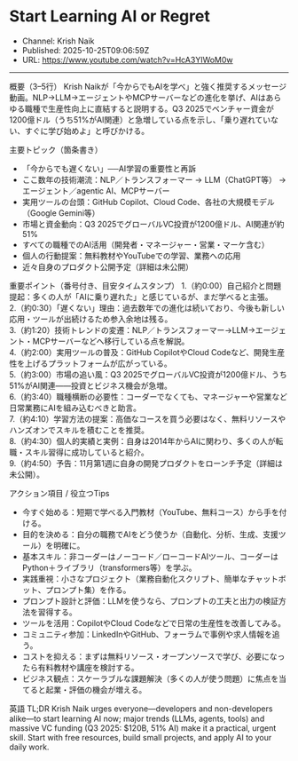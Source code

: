 # Start Learning AI or Regret

- Channel: Krish Naik
- Published: 2025-10-25T09:06:59Z
- URL: https://www.youtube.com/watch?v=HcA3YIWoM0w

---

概要（3–5行）
Krish Naikが「今からでもAIを学べ」と強く推奨するメッセージ動画。NLP→LLM→エージェントやMCPサーバーなどの進化を挙げ、AIはあらゆる職種で生産性向上に直結すると説明する。Q3 2025でベンチャー資金が1200億ドル（うち51%がAI関連）と急増している点を示し、「乗り遅れていない、すぐに学び始めよ」と呼びかける。

主要トピック（箇条書き）
- 「今からでも遅くない」──AI学習の重要性と再訴
- ここ数年の技術潮流：NLP／トランスフォーマー → LLM（ChatGPT等） → エージェント／agentic AI、MCPサーバー
- 実用ツールの台頭：GitHub Copilot、Cloud Code、各社の大規模モデル（Google Gemini等）
- 市場と資金動向：Q3 2025でグローバルVC投資が1200億ドル、AI関連が約51%
- すべての職種でのAI活用（開発者・マネージャー・営業・マーケ含む）
- 個人の行動提案：無料教材やYouTubeでの学習、業務への応用
- 近々自身のプロダクト公開予定（詳細は未公開）

重要ポイント（番号付き、目安タイムスタンプ）
1.（約0:00）自己紹介と問題提起：多くの人が「AIに乗り遅れた」と感じているが、まだ学べると主張。  
2.（約0:30）「遅くない」理由：過去数年での進化は続いており、今後も新しい応用・ツールが出続けるため参入余地は残る。  
3.（約1:20）技術トレンドの変遷：NLP／トランスフォーマー→LLM→エージェント・MCPサーバーなどへ移行している点を解説。  
4.（約2:00）実用ツールの普及：GitHub CopilotやCloud Codeなど、開発生産性を上げるプラットフォームが広がっている。  
5.（約3:00）市場の追い風：Q3 2025でグローバルVC投資が1200億ドル、うち51%がAI関連——投資とビジネス機会が急増。  
6.（約3:40）職種横断の必要性：コーダーでなくても、マネージャーや営業など日常業務にAIを組み込むべきと助言。  
7.（約4:10）学習方法の提案：高価なコースを買う必要はなく、無料リソースやハンズオンでスキルを積むことを推奨。  
8.（約4:30）個人的実績と実例：自身は2014年からAIに関わり、多くの人が転職・スキル習得に成功していると紹介。  
9.（約4:50）予告：11月第1週に自身の開発プロダクトをローンチ予定（詳細は未公開）。

アクション項目 / 役立つTips
- 今すぐ始める：短期で学べる入門教材（YouTube、無料コース）から手を付ける。  
- 目的を決める：自分の職務でAIをどう使うか（自動化、分析、生成、支援ツール）を明確に。  
- 基本スキル：非コーダーはノーコード／ローコードAIツール、コーダーはPython＋ライブラリ（transformers等）を学ぶ。  
- 実践重視：小さなプロジェクト（業務自動化スクリプト、簡単なチャットボット、プロンプト集）を作る。  
- プロンプト設計と評価：LLMを使うなら、プロンプトの工夫と出力の検証方法を習得する。  
- ツールを活用：CopilotやCloud Codeなどで日常の生産性を改善してみる。  
- コミュニティ参加：LinkedInやGitHub、フォーラムで事例や求人情報を追う。  
- コストを抑える：まずは無料リソース・オープンソースで学び、必要になったら有料教材や講座を検討する。  
- ビジネス観点：スケーラブルな課題解決（多くの人が使う問題）に焦点を当てると起業・評価の機会が増える。  

英語 TL;DR
Krish Naik urges everyone—developers and non-developers alike—to start learning AI now; major trends (LLMs, agents, tools) and massive VC funding (Q3 2025: $120B, 51% AI) make it a practical, urgent skill. Start with free resources, build small projects, and apply AI to your daily work.
